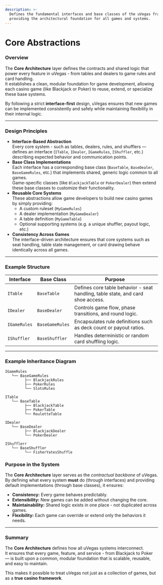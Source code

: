 ```yaml
---
description: >-
  Defines the fundamental interfaces and base classes of the uVegas framework,
  providing the architectural foundation for all games and systems.
---
```


# Core Abstractions

### Overview

The **Core Architecture** layer defines the contracts and shared logic that power every feature in uVegas - from tables and dealers to game rules and card handling.\
It establishes a clean, modular foundation for game development, allowing each casino game (like Blackjack or Poker) to reuse, extend, or specialize these base systems.

By following a strict **interface-first** design, uVegas ensures that new games can be implemented consistently and safely while maintaining flexibility in their internal logic.

***

### Design Principles

* **Interface-Based Abstraction**\
  Every core system - such as tables, dealers, rules, and shufflers — defines an interface (`ITable`, `IDealer`, `IGameRules`, `IShuffler`, etc.) describing expected behavior and communication points.
* **Base Class Implementations**\
  Each interface has a corresponding base class (`BaseTable`, `BaseDealer`, `BaseGameRules`, etc.) that implements shared, generic logic common to all games.\
  Game-specific classes (like `BlackjackTable` or `PokerDealer`) then extend these base classes to customize their functionality.
* **Reusable Core Systems**\
  These abstractions allow game developers to build new casino games by simply providing:
  * A custom ruleset (`MyGameRules`)
  * A dealer implementation (`MyGameDealer`)
  * A table definition (`MyGameTable`)
  * Optional supporting systems (e.g. a unique shuffler, payout logic, etc.)
* **Consistency Across Games**\
  The interface-driven architecture ensures that core systems such as seat handling, table state management, or card drawing behave identically across all games.

***

### Example Structure

| Interface    | Base Class      | Purpose                                                                         |
| ------------ | --------------- | ------------------------------------------------------------------------------- |
| `ITable`     | `BaseTable`     | Defines core table behavior - seat handling, table state, and card shoe access. |
| `IDealer`    | `BaseDealer`    | Controls game flow, phase transitions, and round logic.                         |
| `IGameRules` | `BaseGameRules` | Encapsulates rule definitions such as deck count or payout ratios.              |
| `IShuffler`  | `BaseShuffler`  | Handles deterministic or random card shuffling logic.                           |

***

### Example Inheritance Diagram

```
IGameRules
   └── BaseGameRules
         ├── BlackjackRules
         ├── PokerRules
         └── SlotsRules

ITable
   └── BaseTable
         ├── BlackjackTable
         ├── PokerTable
         └── RouletteTable

IDealer
   └── BaseDealer
         ├── BlackjackDealer
         └── PokerDealer
         
IShufflerr
   └── BaseShuffler
         └── FisherYatesShuffle      
```

### Purpose in the System

The **Core Architecture** layer serves as the _contractual backbone_ of uVegas.\
By defining what every system **must** do (through interfaces) and providing default implementations (through base classes), it ensures:

* **Consistency:** Every game behaves predictably.
* **Extensibility:** New games can be added without changing the core.
* **Maintainability:** Shared logic exists in one place - not duplicated across games.
* **Flexibility:** Each game can override or extend only the behaviors it needs.

***

### Summary

The **Core Architecture** defines how all uVegas systems interconnect.\
It ensures that every game, feature, and service - from Blackjack to Poker — is built upon a common, modular foundation that is scalable, reusable, and easy to maintain.

This makes it possible to treat uVegas not just as a collection of games, but as a **true casino framework**.
